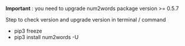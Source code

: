 **Important** : you need to upgrade num2words package version \>= 0.5.7

Step to check version and upgrade version in terminal / command

- pip3 freeze
- pip3 install num2words -U
